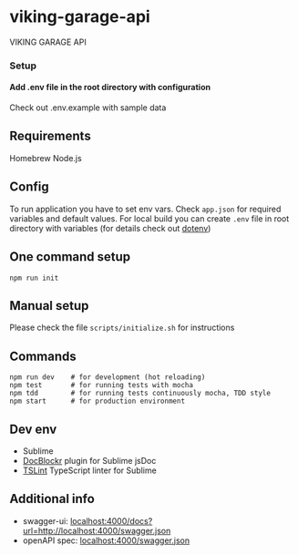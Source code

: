 # viking-garage-api
VIKING GARAGE API

### Setup
#### Add .env file in the root directory with configuration
Check out .env.example with sample data

## Requirements
Homebrew
Node.js

## Config
To run application you have to set env vars. Check `app.json` for required variables and default values. For local build you can create `.env` file in root directory with variables (for details check out [dotenv](https://github.com/motdotla/dotenv))

## One command setup
```
npm run init
```

## Manual setup
Please check the file `scripts/initialize.sh` for instructions

## Commands
```
npm run dev    # for development (hot reloading)
npm test       # for running tests with mocha
npm tdd        # for running tests continuously mocha, TDD style
npm start      # for production environment
```

## Dev env
- Sublime
- [DocBlockr](https://github.com/spadgos/sublime-jsdocs) plugin for Sublime jsDoc
- [TSLint](https://github.com/lavrton/SublimeLinter-contrib-tslint) TypeScript linter for Sublime

## Additional info
- swagger-ui: [localhost:4000/docs?url=http://localhost:4000/swagger.json](http://localhost:4000/docs?url=http://localhost:4000/swagger.json)
- openAPI spec: [localhost:4000/swagger.json](http://localhost:4000/swagger.json)
